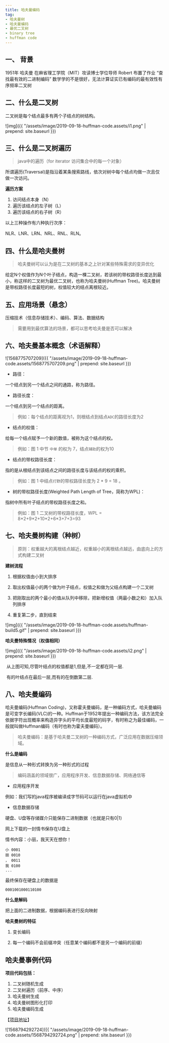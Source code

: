 ```yaml
---
title: 哈夫曼编码
tag:
- 哈夫曼树
- 哈夫曼编码
- 最优二叉树
- binary tree
- huffman code
---
```


## 一、 背景

1951年 哈夫曼 在麻省理工学院（MIT）攻读博士学位导师 Robert 布置了作业 “查找最有效的二进制编码”
数学学的不是很好，无法计算证实已有编码的最有效性有序频率二叉树

## 二、什么是二叉树

二叉树是每个结点最多有两个子结点的树结构。

![img]({{ "/assets/image/2019-09-18-huffman-code.assets/i1.png" | prepend: site.baseurl }})

## 三、什么是二叉树遍历

> java中的遍历（for iterator 访问集合中的每一个对象）

所谓遍历(Traversal)是指沿着某条搜索路线，依次对树中每个结点均做一次且仅做一次访问。

**遍历方案**

1. 访问结点本身（N）
2. 遍历该结点的左子树（L）
3. 遍历该结点的右子树（R）

以上三种操作有六种执行次序：

NLR、LNR、LRN、NRL、RNL、RLN。

## 四、什么是哈夫曼树

> 哈夫曼树可以认为是在二叉树的基本之上针对某些特殊需求的变异优化

给定N个权值作为N个叶子结点，构造一棵二叉树，若该树的带权路径长度达到最小，称这样的二叉树为最优二叉树，也称为哈夫曼树(Huffman Tree)。哈夫曼树是带权路径长度最短的树，权值较大的结点离根较近。



## 五、应用场景（悬念）

压缩技术（信息存储技术）、编码、算法、数据结构

> 需要用到最优算法的场景，都可以思考哈夫曼是否可以解决

## 六、哈夫曼基本概念（术语解释）

![1568775707209]({{ "/assets/image/2019-09-18-huffman-code.assets/1568775707209.png" | prepend: site.baseurl }})

- 路径：

一个结点到另一个结点之间的通路，称为路径。

- 路径长度：

一个结点到另一个结点的距离。

>  例如：每个结点的距离视为1，则根结点到结点`ADC`的路径长度为2

- 结点的权值：

给每一个结点赋予一个新的数值，被称为这个结点的权。

> 例如：图 1 中节 `中单` 的权为 7，结点`辅助`的权为10

- 结点的带权路径长度：

指的是从根结点到该结点之间的路径长度与该结点的权的乘积。

> 例如：图 1 中结点`打野`的带权路径长度为 2 * 9 = 18 。

- 树的带权路径长度(Weighted Path Length of Tree，简称为WPL)：

指树中所有叶子结点的带权路径长度之和。

>  例如：图 1 二叉树的带权路径长度，WPL = 8\*2+9\*2+10\*2+6*3+7+3=93



## 七、哈夫曼树构建（种树）

>  原则：权重越大的离根结点越近，权重越小的离根结点越远，由底向上的方式构建二叉树



**建树流程**

1. 根据权值由小到大排序

2. 取出权值最小的两个做为叶子结点，权值之和做为父结点构建一个二叉树

3. 把刚取出的两个最小的值从队列中移除，把新增权值（两最小数之和）加入队列排序

4. 重复第二步，直到结束

![img]({{ "/assets/image/2019-09-18-huffman-code.assets/huffman-build5.gif" | prepend: site.baseurl }})



**哈夫曼特殊情况（权值相同）**



![img]({{ "/assets/image/2019-09-18-huffman-code.assets/i2.png" | prepend: site.baseurl }})

 

​    从上图可知,尽管叶结点的权值都是1,但是,不一定都在同一层.

​    有的叶结点在最后一层,而有的在倒数第二层.







## 八、哈夫曼编码

哈夫曼编码(Huffman Coding)，又称霍夫曼编码，是一种编码方式，哈夫曼编码是可变字长编码(VLC)的一种。Huffman于1952年提出一种编码方法，该方法完全依据字符出现概率来构造异字头的平均长度最短的码字，有时称之为最佳编码，一般就叫做Huffman编码（有时也称为霍夫曼编码）。

>  哈夫曼编码：是基于哈夫曼二叉树的一种编码方式，广泛应用在数据压缩领域。



**什么是编码**

是信息从一种形式转换为另一种形式的过程

> 编码涵盖的领域很广，应用程序开发、信息数据存储、网络通信等

- 应用程序开发

例如：我们写的java程序被编译成字节码可以运行在java虚拟机中

- 信息数据存储

硬盘、U盘等存储媒介只能保存二进制数据（也就是只有0|1）

网上下载的一封情书保存在U盘上

情书内容：小丽，我天天在想你！

```
小 0001
丽 0010
， 0011
我 0100
...
```

最终保存在硬盘上的数据是

`0001001000110100`

**什么是解码**

把上面的二进制数据，根据编码表进行反向映射



**哈夫曼树的特征**

1. 变长编码

2. 每一个编码不会前缀冲突（任意某个编码都不是另一个编码的前缀）



## 哈夫曼事例代码

**项目代码包括：**

1. 二叉树随机生成
2. 二叉树遍历（前序、中序）
3. 哈夫曼树生成
4. 哈夫曼树图形化打印
5. 哈夫曼编码生成

【[项目地址](https://github.com/calcyu/huffman-code-demo)】

![1568794292724]({{ "/assets/image/2019-09-18-huffman-code.assets/1568794292724.png" | prepend: site.baseurl }})